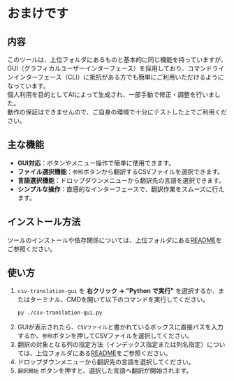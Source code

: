# おまけです

## 内容
このツールは、上位フォルダにあるものと基本的に同じ機能を持っていますが、GUI（グラフィカルユーザーインターフェース）を採用しており、コマンドラインインターフェース（CLI）に抵抗がある方でも簡単にご利用いただけるようになっています。  
個人利用を目的としてAIによって生成され、一部手動で修正・調整を行いました。  
動作の保証はできませんので、ご自身の環境で十分にテストした上でご利用ください。

## 主な機能
- **GUI対応**：ボタンやメニュー操作で簡単に使用できます。
- **ファイル選択機能**：`参照`ボタンから翻訳するCSVファイルを選択できます。
- **言語選択機能**：ドロップダウンメニューから翻訳先の言語を選択できます。
- **シンプルな操作**：直感的なインターフェースで、翻訳作業をスムーズに行えます。

## インストール方法
ツールのインストールや依存関係については、上位フォルダにある[README](https://github.com/mabo-danmaku/csv-translation/blob/main/README.md)をご参照ください。

## 使い方
1. `csv-translation-gui` を **右クリック → "Python で実行"** を選択するか、またはターミナル、CMDを開いて以下のコマンドを実行してください。
   ```bash
   py ./csv-translation-gui.py
   ```
2. GUIが表示されたら、`CSVファイル`と書かれているボックスに直接パスを入力するか、`参照`ボタンを押してCSVファイルを選択してください。
3. 翻訳の対象となる列の指定方法（インデックス指定または列名指定）については、上位フォルダにある[README](https://github.com/mabo-danmaku/csv-translation/blob/main/README.md)をご参照ください。
4. ドロップダウンメニューから翻訳先の言語を選択してください。
5. `翻訳開始` ボタンを押すと、選択した言語へ翻訳が開始されます。
